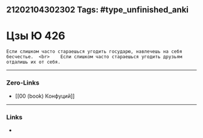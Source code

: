 21202104302302
Tags: #type_unfinished_anki
---
# Цзы Ю 426

    Если слишком часто стараешься угодить государю, навлечешь на себя бесчестье.  <br>    Если слишком часто стараешься угодить друзьям отдалишь их от себя.

---
### Zero-Links
- [[00 (book) Конфуций]]
---
### Links
-